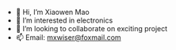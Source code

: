 - 👋 Hi, I’m Xiaowen Mao
- 👀 I’m interested in electronics
- 💞️ I’m looking to collaborate on exciting project
- 📫 Email: mxwiser@foxmail.com
